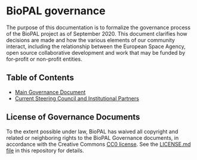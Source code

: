 # BioPAL governance

The purpose of this documentation is to formalize the governance process of the BioPAL project as of September 2020.
This document clarifies how decisions are made and how the various elements
of our community interact, including the relationship between the European Space Agency, open source
collaborative development and work that may be funded by for-profit or non-profit entities.

## Table of Contents

* [Main Governance Document](governance)
* [Current Steering Council and Institutional Partners](people)

## License of Governance Documents

To the extent possible under law, BioPAL has waived all copyright and related or neighboring rights to the BioPAL Governance documents, in accordance with the Creative Commons [CC0 license](http://creativecommons.org/publicdomain/zero/1.0/).  See the [LICENSE.md file](https://github.com/biopal/governance/blob/master/LICENSE.md)
in this repository for details.
